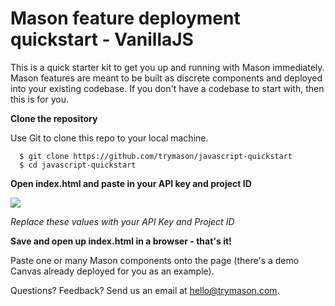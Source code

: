 # Mason feature deployment quickstart - VanillaJS

This is a quick starter kit to get you up and running with Mason immediately.  Mason features are meant to be built as discrete components and deployed into your existing codebase. If you don't have a codebase to start with, then this is for you.

**Clone the repository**

Use Git to clone this repo to your local machine.

```
  $ git clone https://github.com/trymason/javascript-quickstart
  $ cd javascript-quickstart
```

**Open index.html and paste in your API key and project ID**


![](https://s3-us-west-1.amazonaws.com/static-trymason-com/mason/starter-assets/vanillaInit.png)

*Replace these values with your API Key and Project ID*

**Save and open up index.html in a browser - that's it!**

Paste one or many Mason components onto the page (there's a demo Canvas already deployed for you as an example).  

Questions? Feedback? Send us an email at hello@trymason.com. 
